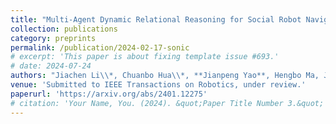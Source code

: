 ```yaml
---
title: "Multi-Agent Dynamic Relational Reasoning for Social Robot Navigation"
collection: publications
category: preprints
permalink: /publication/2024-02-17-sonic
# excerpt: 'This paper is about fixing template issue #693.'
# date: 2024-07-24
authors: "Jiachen Li\\*, Chuanbo Hua\\*, **Jianpeng Yao**, Hengbo Ma, Jinkyoo Park, Victoria Dax, Mykel J. Kochenderfer"
venue: 'Submitted to IEEE Transactions on Robotics, under review.'
paperurl: 'https://arxiv.org/abs/2401.12275'
# citation: 'Your Name, You. (2024). &quot;Paper Title Number 3.&quot; <i>GitHub Journal of Bugs</i>. 1(3).'
---
```


